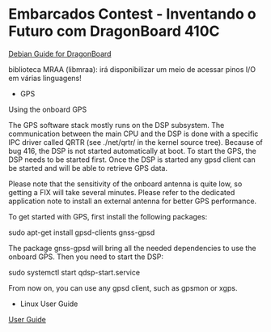 # Embarcados Contest - Inventando o Futuro com DragonBoard 410C

[Debian Guide for DragonBoard](http://builds.96boards.org/releases/dragonboard410c/linaro/debian/16.09/)

biblioteca MRAA (libmraa): irá disponibilizar um meio de acessar pinos I/O em várias linguagens! 

- GPS

Using the onboard GPS

The GPS software stack mostly runs on the DSP subsystem. The communication between the main CPU and the DSP is done with a specific IPC driver called QRTR (see ./net/qrtr/ in the kernel source tree). Because of bug 416, the DSP is not started automatically at boot. To start the GPS, the DSP needs to be started first. Once the DSP is started any gpsd client can be started and will be able to retrieve GPS data.

Please note that the sensitivity of the onboard antenna is quite low, so getting a FIX will take several minutes. Please refer to the dedicated application note to install an external antenna for better GPS performance.

To get started with GPS, first install the following packages:

sudo apt-get install gpsd-clients gnss-gpsd

The package gnss-gpsd will bring all the needed dependencies to use the onboard GPS. Then you need to start the DSP:

sudo systemctl start qdsp-start.service

From now on, you can use any gpsd client, such as gpsmon or xgps.

- Linux User Guide

[User Guide](https://github.com/96boards/documentation/blob/master/ConsumerEdition/DragonBoard-410c/Guides/LinuxUserGuide_DragonBoard.pdf)
